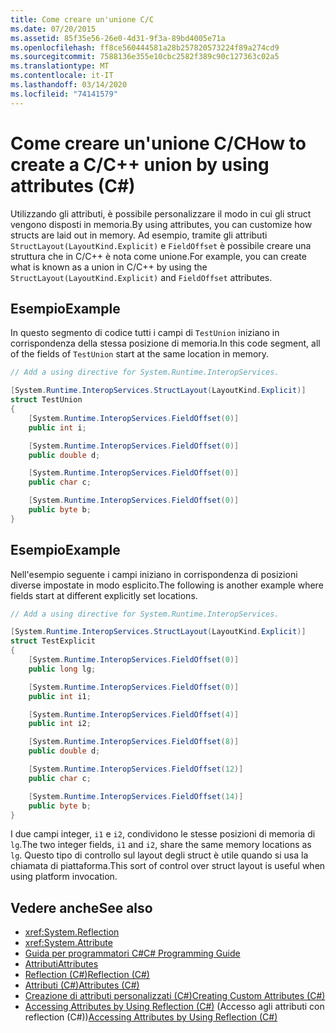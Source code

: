 ```yaml
---
title: Come creare un'unione C/C
ms.date: 07/20/2015
ms.assetid: 85f35e56-26e0-4d31-9f3a-89bd4005e71a
ms.openlocfilehash: ff8ce560444581a28b257820573224f89a274cd9
ms.sourcegitcommit: 7588136e355e10cbc2582f389c90c127363c02a5
ms.translationtype: MT
ms.contentlocale: it-IT
ms.lasthandoff: 03/14/2020
ms.locfileid: "74141579"
---
```

# <a name="how-to-create-a-cc-union-by-using-attributes-c"></a><span data-ttu-id="ae01f-102">Come creare un'unione C/C</span><span class="sxs-lookup"><span data-stu-id="ae01f-102">How to create a C/C++ union by using attributes (C#)</span></span>

<span data-ttu-id="ae01f-103">Utilizzando gli attributi, è possibile personalizzare il modo in cui gli struct vengono disposti in memoria.</span><span class="sxs-lookup"><span data-stu-id="ae01f-103">By using attributes, you can customize how structs are laid out in memory.</span></span> <span data-ttu-id="ae01f-104">Ad esempio, tramite gli attributi `StructLayout(LayoutKind.Explicit)` e `FieldOffset` è possibile creare una struttura che in C/C++ è nota come unione.</span><span class="sxs-lookup"><span data-stu-id="ae01f-104">For example, you can create what is known as a union in C/C++ by using the `StructLayout(LayoutKind.Explicit)` and `FieldOffset` attributes.</span></span>

## <a name="example"></a><span data-ttu-id="ae01f-105">Esempio</span><span class="sxs-lookup"><span data-stu-id="ae01f-105">Example</span></span>

<span data-ttu-id="ae01f-106">In questo segmento di codice tutti i campi di `TestUnion` iniziano in corrispondenza della stessa posizione di memoria.</span><span class="sxs-lookup"><span data-stu-id="ae01f-106">In this code segment, all of the fields of `TestUnion` start at the same location in memory.</span></span>

```csharp
// Add a using directive for System.Runtime.InteropServices.

[System.Runtime.InteropServices.StructLayout(LayoutKind.Explicit)]
struct TestUnion
{
    [System.Runtime.InteropServices.FieldOffset(0)]
    public int i;

    [System.Runtime.InteropServices.FieldOffset(0)]
    public double d;

    [System.Runtime.InteropServices.FieldOffset(0)]
    public char c;

    [System.Runtime.InteropServices.FieldOffset(0)]
    public byte b;
}
```

## <a name="example"></a><span data-ttu-id="ae01f-107">Esempio</span><span class="sxs-lookup"><span data-stu-id="ae01f-107">Example</span></span>

<span data-ttu-id="ae01f-108">Nell'esempio seguente i campi iniziano in corrispondenza di posizioni diverse impostate in modo esplicito.</span><span class="sxs-lookup"><span data-stu-id="ae01f-108">The following is another example where fields start at different explicitly set locations.</span></span>

```csharp
// Add a using directive for System.Runtime.InteropServices.

[System.Runtime.InteropServices.StructLayout(LayoutKind.Explicit)]
struct TestExplicit
{
    [System.Runtime.InteropServices.FieldOffset(0)]
    public long lg;

    [System.Runtime.InteropServices.FieldOffset(0)]
    public int i1;

    [System.Runtime.InteropServices.FieldOffset(4)]
    public int i2;

    [System.Runtime.InteropServices.FieldOffset(8)]
    public double d;

    [System.Runtime.InteropServices.FieldOffset(12)]
    public char c;

    [System.Runtime.InteropServices.FieldOffset(14)]
    public byte b;
}
```

<span data-ttu-id="ae01f-109">I due campi integer, `i1` e `i2`, condividono le stesse posizioni di memoria di `lg`.</span><span class="sxs-lookup"><span data-stu-id="ae01f-109">The two integer fields, `i1` and `i2`, share the same memory locations as `lg`.</span></span> <span data-ttu-id="ae01f-110">Questo tipo di controllo sul layout degli struct è utile quando si usa la chiamata di piattaforma.</span><span class="sxs-lookup"><span data-stu-id="ae01f-110">This sort of control over struct layout is useful when using platform invocation.</span></span>

## <a name="see-also"></a><span data-ttu-id="ae01f-111">Vedere anche</span><span class="sxs-lookup"><span data-stu-id="ae01f-111">See also</span></span>

- <xref:System.Reflection>
- <xref:System.Attribute>
- [<span data-ttu-id="ae01f-112">Guida per programmatori C#</span><span class="sxs-lookup"><span data-stu-id="ae01f-112">C# Programming Guide</span></span>](../../index.md)
- [<span data-ttu-id="ae01f-113">Attributi</span><span class="sxs-lookup"><span data-stu-id="ae01f-113">Attributes</span></span>](../../../../standard/attributes/index.md)
- [<span data-ttu-id="ae01f-114">Reflection (C#)</span><span class="sxs-lookup"><span data-stu-id="ae01f-114">Reflection (C#)</span></span>](../reflection.md)
- [<span data-ttu-id="ae01f-115">Attributi (C#)</span><span class="sxs-lookup"><span data-stu-id="ae01f-115">Attributes (C#)</span></span>](index.md)
- [<span data-ttu-id="ae01f-116">Creazione di attributi personalizzati (C#)</span><span class="sxs-lookup"><span data-stu-id="ae01f-116">Creating Custom Attributes (C#)</span></span>](creating-custom-attributes.md)
- <span data-ttu-id="ae01f-117">[Accessing Attributes by Using Reflection (C#)](accessing-attributes-by-using-reflection.md) (Accesso agli attributi con reflection (C#))</span><span class="sxs-lookup"><span data-stu-id="ae01f-117">[Accessing Attributes by Using Reflection (C#)](accessing-attributes-by-using-reflection.md)</span></span>
